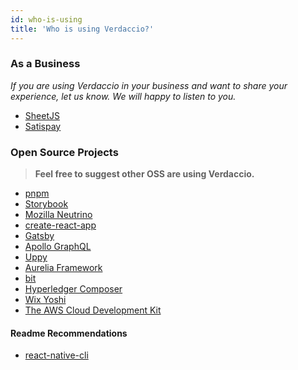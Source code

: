 ```yaml
---
id: who-is-using
title: 'Who is using Verdaccio?'
---
```


### As a Business

_If you are using Verdaccio in your business and want to share your experience, let us know. We will happy to listen to you._

- [SheetJS](https://sheetjs.com/)
- [Satispay](https://www.satispay.com/)

### Open Source Projects

> **Feel free to suggest other OSS are using Verdaccio.**

- [pnpm](https://pnpm.js.org/)
- [Storybook](https://storybook.js.org/)
- [Mozilla Neutrino](https://neutrinojs.org/)
- [create-react-app](https://github.com/facebook/create-react-app/blob/master/CONTRIBUTING.md#contributing-to-e2e-end-to-end-tests)
- [Gatsby](https://github.com/gatsbyjs/gatsby)
- [Apollo GraphQL](https://github.com/apollographql)
- [Uppy](https://github.com/transloadit/uppy)
- [Aurelia Framework](https://github.com/aurelia)
- [bit](https://github.com/teambit/bit)
- [Hyperledger Composer](https://github.com/hyperledger/composer)
- [Wix Yoshi](https://github.com/wix/yoshi)
- [The AWS Cloud Development Kit](https://github.com/awslabs/aws-cdk)

#### Readme Recommendations

- [react-native-cli](https://github.com/react-native-community/react-native-cli/blob/master/CONTRIBUTING.md)

